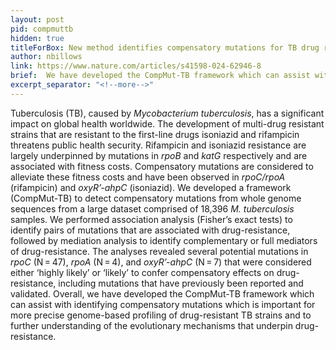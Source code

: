 ```yaml
---
layout: post
pid: compmuttb
hidden: true
titleForBox: New method identifies compensatory mutations for TB drug resistance
author: nbillows
link: https://www.nature.com/articles/s41598-024-62946-8
brief:  We have developed the CompMut-TB framework which can assist with identifying compensatory mutations which is important for more precise genome-based profiling of drug-resistant TB strains and to further understanding of the evolutionary mechanisms that underpin drug-resistance.
excerpt_separator: "<!--more-->"
---
```

Tuberculosis (TB), caused by <i>Mycobacterium tuberculosis</i>, has a significant impact on global health worldwide. The development of multi-drug resistant strains that are resistant to the first-line drugs isoniazid and rifampicin threatens public health security. Rifampicin and isoniazid resistance are largely underpinned by mutations in <i>rpoB</i> and <i>katG</i> respectively and are associated with fitness costs. Compensatory mutations are considered to alleviate these fitness costs and have been observed in <i>rpoC/rpoA</i> (rifampicin) and <i>oxyR’-ahpC</i> (isoniazid). We developed a framework (CompMut-TB) to detect compensatory mutations from whole genome sequences from a large dataset comprised of 18,396 <i>M. tuberculosis</i> samples. We performed association analysis (Fisher’s exact tests) to identify pairs of mutations that are associated with drug-resistance, followed by mediation analysis to identify complementary or full mediators of drug-resistance. The analyses revealed several potential mutations in <i>rpoC</i> (N = 47), <i>rpoA</i> (N = 4), and <i>oxyR’-ahpC</i> (N = 7) that were considered either ‘highly likely’ or ‘likely’ to confer compensatory effects on drug-resistance, including mutations that have previously been reported and validated. Overall, we have developed the CompMut-TB framework which can assist with identifying compensatory mutations which is important for more precise genome-based profiling of drug-resistant TB strains and to further understanding of the evolutionary mechanisms that underpin drug-resistance.
